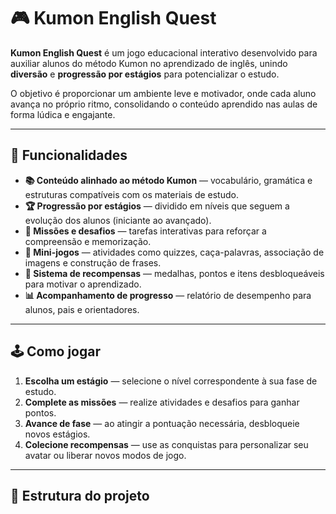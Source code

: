 # 🎮 Kumon English Quest  

**Kumon English Quest** é um jogo educacional interativo desenvolvido para auxiliar alunos do método Kumon no aprendizado de inglês, unindo **diversão** e **progressão por estágios** para potencializar o estudo.  

O objetivo é proporcionar um ambiente leve e motivador, onde cada aluno avança no próprio ritmo, consolidando o conteúdo aprendido nas aulas de forma lúdica e engajante.  

---

## 🚀 Funcionalidades  

- **📚 Conteúdo alinhado ao método Kumon** — vocabulário, gramática e estruturas compatíveis com os materiais de estudo.  
- **🏆 Progressão por estágios** — dividido em níveis que seguem a evolução dos alunos (iniciante ao avançado).  
- **🎯 Missões e desafios** — tarefas interativas para reforçar a compreensão e memorização.  
- **🧩 Mini-jogos** — atividades como quizzes, caça-palavras, associação de imagens e construção de frases.  
- **🌟 Sistema de recompensas** — medalhas, pontos e itens desbloqueáveis para motivar o aprendizado.  
- **📊 Acompanhamento de progresso** — relatório de desempenho para alunos, pais e orientadores.  

---

## 🕹️ Como jogar  

1. **Escolha um estágio** — selecione o nível correspondente à sua fase de estudo.  
2. **Complete as missões** — realize atividades e desafios para ganhar pontos.  
3. **Avance de fase** — ao atingir a pontuação necessária, desbloqueie novos estágios.  
4. **Colecione recompensas** — use as conquistas para personalizar seu avatar ou liberar novos modos de jogo.  

---

## 📂 Estrutura do projeto  

